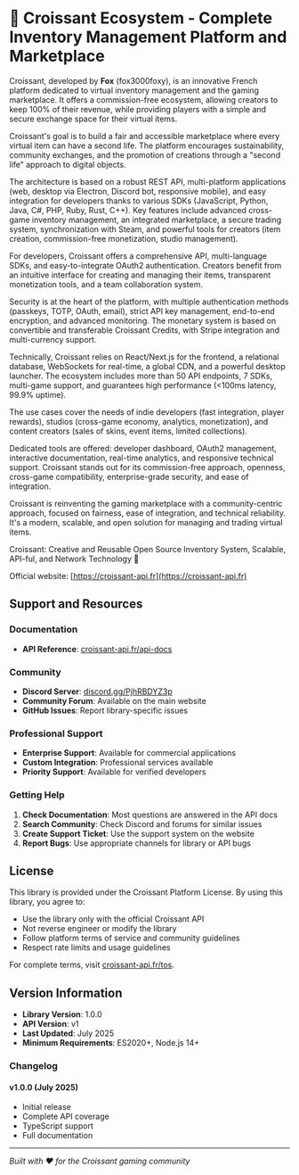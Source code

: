 # 🥐 Croissant Ecosystem - Complete Inventory Management Platform and Marketplace

Croissant, developed by **Fox** (fox3000foxy), is an innovative French platform dedicated to virtual inventory management and the gaming marketplace. It offers a commission-free ecosystem, allowing creators to keep 100% of their revenue, while providing players with a simple and secure exchange space for their virtual items.

Croissant's goal is to build a fair and accessible marketplace where every virtual item can have a second life. The platform encourages sustainability, community exchanges, and the promotion of creations through a "second life" approach to digital objects.

The architecture is based on a robust REST API, multi-platform applications (web, desktop via Electron, Discord bot, responsive mobile), and easy integration for developers thanks to various SDKs (JavaScript, Python, Java, C#, PHP, Ruby, Rust, C++). Key features include advanced cross-game inventory management, an integrated marketplace, a secure trading system, synchronization with Steam, and powerful tools for creators (item creation, commission-free monetization, studio management).

For developers, Croissant offers a comprehensive API, multi-language SDKs, and easy-to-integrate OAuth2 authentication. Creators benefit from an intuitive interface for creating and managing their items, transparent monetization tools, and a team collaboration system.

Security is at the heart of the platform, with multiple authentication methods (passkeys, TOTP, OAuth, email), strict API key management, end-to-end encryption, and advanced monitoring. The monetary system is based on convertible and transferable Croissant Credits, with Stripe integration and multi-currency support.

Technically, Croissant relies on React/Next.js for the frontend, a relational database, WebSockets for real-time, a global CDN, and a powerful desktop launcher. The ecosystem includes more than 50 API endpoints, 7 SDKs, multi-game support, and guarantees high performance (<100ms latency, 99.9% uptime).

The use cases cover the needs of indie developers (fast integration, player rewards), studios (cross-game economy, analytics, monetization), and content creators (sales of skins, event items, limited collections).

Dedicated tools are offered: developer dashboard, OAuth2 management, interactive documentation, real-time analytics, and responsive technical support. Croissant stands out for its commission-free approach, openness, cross-game compatibility, enterprise-grade security, and ease of integration.

Croissant is reinventing the gaming marketplace with a community-centric approach, focused on fairness, ease of integration, and technical reliability. It's a modern, scalable, and open solution for managing and trading virtual items.

Croissant: Creative and Reusable Open Source Inventory System, Scalable, API-ful, and Network Technology 🥐

Official website: [https://croissant-api.fr](https://croissant-api.fr)

## Support and Resources

### Documentation
- **API Reference**: [croissant-api.fr/api-docs](https://croissant-api.fr/api-docs)

### Community
- **Discord Server**: [discord.gg/PjhRBDYZ3p](https://discord.gg/PjhRBDYZ3p)
- **Community Forum**: Available on the main website
- **GitHub Issues**: Report library-specific issues

### Professional Support
- **Enterprise Support**: Available for commercial applications
- **Custom Integration**: Professional services available
- **Priority Support**: Available for verified developers

### Getting Help

1. **Check Documentation**: Most questions are answered in the API docs
2. **Search Community**: Check Discord and forums for similar issues  
3. **Create Support Ticket**: Use the support system on the website
4. **Report Bugs**: Use appropriate channels for library or API bugs

## License

This library is provided under the Croissant Platform License. By using this library, you agree to:

- Use the library only with the official Croissant API
- Not reverse engineer or modify the library
- Follow platform terms of service and community guidelines
- Respect rate limits and usage guidelines

For complete terms, visit [croissant-api.fr/tos](https://croissant-api.fr/tos).

## Version Information

- **Library Version**: 1.0.0
- **API Version**: v1
- **Last Updated**: July 2025
- **Minimum Requirements**: ES2020+, Node.js 14+

### Changelog

#### v1.0.0 (July 2025)
- Initial release
- Complete API coverage
- TypeScript support
- Full documentation

---

*Built with ❤️ for the Croissant gaming community*
